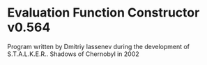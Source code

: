 # Evaluation Function Constructor v0.564
Program written by Dmitriy Iassenev during the development of S.T.A.L.K.E.R.. Shadows of Chernobyl in 2002
